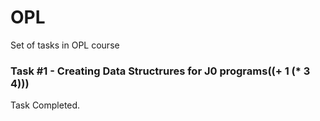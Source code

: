 # OPL
Set of tasks in OPL course

### Task #1 - Creating Data Structrures for J0 programs((+ 1 (* 3 4)))
Task Completed.